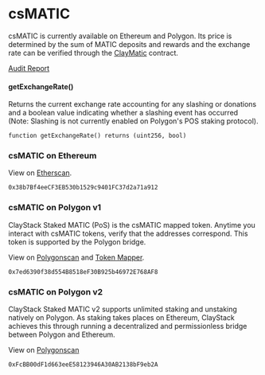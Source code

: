 # csMATIC

csMATIC is currently available on Ethereum and Polygon. Its price is determined by the sum of MATIC deposits and rewards and the exchange rate can be verified through the [ClayMatic](/csmatic/overview) contract.

[Audit Report](https://chainsecurity.com/security-audit/claystack-matic/)

#### getExchangeRate()

Returns the current exchange rate accounting for any slashing or donations and a boolean value indicating whether a slashing event has occurred (Note: Slashing is not currently enabled on Polygon's POS staking protocol).

```solidity
function getExchangeRate() returns (uint256, bool)
```

### csMATIC on Ethereum
View on [Etherscan](https://etherscan.io/token/0x38b7bf4eecf3eb530b1529c9401fc37d2a71a912).

```
0x38b7Bf4eeCF3EB530b1529c9401FC37d2a71a912
```


### csMATIC on Polygon v1
ClayStack Staked MATIC (PoS) is the csMATIC mapped token. Anytime you interact with csMATIC tokens, verify that the addresses correspond. This token is supported by the Polygon bridge.

View on [Polygonscan](https://polygonscan.com/token/0x7ed6390f38d554B8518eF30B925b46972E768AF8) and [Token Mapper](https://mapper.polygon.technology/).
```
0x7ed6390f38d554B8518eF30B925b46972E768AF8
```

### csMATIC on Polygon v2
ClayStack Staked MATIC v2 supports unlimited staking and unstaking natively on Polygon. As staking takes places on Ethereum, ClayStack achieves this through running a decentralized and permissionless bridge between Polygon and Ethereum. 

View on [Polygonscan](https://polygonscan.com/token/0xFcBB00dF1d663eeE58123946A30AB2138bF9eb2A) 
```
0xFcBB00dF1d663eeE58123946A30AB2138bF9eb2A
```

